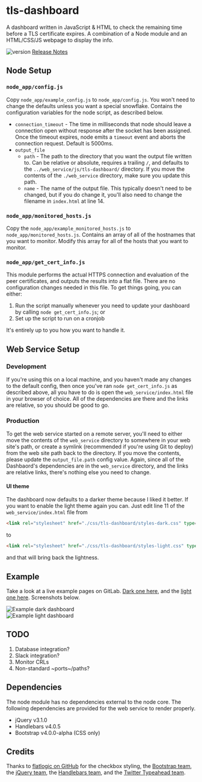 # tls-dashboard
A dashboard written in JavaScript &amp; HTML to check the remaining time before a TLS certificate expires. A combination of a Node module and an HTML/CSS/JS webpage to display the info.

![version](https://img.shields.io/badge/version-2.0.0-brightgreen.svg?style=flat-square) [Release Notes][notes]

## Node Setup
### `node_app/config.js`
Copy `node_app/example_config.js` to `node_app/config.js`. You won't need to change the defaults unless you want a special snowflake. Contains the configuration variables for the node script, as described below.  

* `connection_timeout` - The time in milliseconds that node should leave a connection open without response after the socket has been assigned. Once the timeout expires, node emits a `timeout` event and aborts the connection request. Default is 5000ms.  
* `output_file`  
  * `path` - The path to the directory that you want the output file written to. Can be relative or absolute, requires a trailing `/`, and defaults to the `../web_service/js/tls-dashboard/` directory. If you move the contents of the `./web_service` directory, make sure you update this path.  
  * `name` - The name of the output file. This typically doesn't need to be changed, but if you do change it, you'll also need to change the filename in `index.html` at line 14.  


### `node_app/monitored_hosts.js`
Copy the `node_app/example_monitored_hosts.js` to `node_app/monitored_hosts.js`. Contains an array of all of the hostnames that you want to monitor. Modify this array for all of the hosts that you want to monitor.  

### `node_app/get_cert_info.js`
This module performs the actual HTTPS connection and evaluation of the peer certificates, and outputs the results into a flat file. There are no configuration changes needed in this file. To get things going, you can either:  

1. Run the script manually whenever you need to update your dashboard by calling `node get_cert_info.js`; or   
2. Set up the script to run on a cronjob

It's entirely up to you how you want to handle it.

## Web Service Setup
### Development
If you're using this on a local machine, and you haven't made any changes to the default config, then once you've ran `node get_cert_info.js` as described above, all you have to do is open the `web_service/index.html` file in your browser of choice. All of the dependencies are there and the links are relative, so you should be good to go.

### Production
To get the web service started on a remote server, you'll need to either move the contents of the `web_service` directory to somewhere in your web site's path, or create a symlink (recommended if you're using Git to deploy) from the web site path back to the directory. If you move the contents, please update the `output_file.path` config value. Again, since all of the Dashbaord's dependencies are in the `web_service` directory, and the links are relative links, there's nothing else you need to change.

#### UI theme
The dashboard now defaults to a darker theme because I liked it better. If you want to enable the light theme again you can. Just edit line 11 of the `web_service/index.html` file from
```html
<link rel="stylesheet" href="./css/tls-dashboard/styles-dark.css" type="text/css" />
```
to
```html
<link rel="stylesheet" href="./css/tls-dashboard/styles-light.css" type="text/css" />
```
and that will bring back the lightness.

## Example
Take a look at a live example pages on GitLab. [Dark one here][dark], and the [light one here][light]. Screenshots below.

![Example dark dashboard](https://raw.githubusercontent.com/cmrunton/tls-dashboard/master/tls-dashboard-dark.png)  
![Example light dashboard](https://raw.githubusercontent.com/cmrunton/tls-dashboard/master/tls-dashboard-light.png)  

## TODO
1. Database integration?  
2. Slack integration?  
3. Monitor CRLs  
4. Non-standard ~ports~/paths?

## Dependencies
The node module has no dependencies external to the node core. The following dependencies are provided for the web service to render properly.

* jQuery v3.1.0  
* Handlebars v4.0.5  
* Bootstrap v4.0.0-alpha (CSS only)  


## Credits
Thanks to [flatlogic on GitHub][2] for the checkbox styling, the [Bootstrap team][3], the [jQuery team][4], the [Handlebars team][5], and the [Twitter Typeahead team][6].

[notes]:./release-notes.md
[dark]:https://pages.runtondev.com/tls-dashboard/demo-dark/
[light]:https://pages.runtondev.com/tls-dashboard/demo-light/
[2]:https://github.com/flatlogic/awesome-bootstrap-checkbox
[3]:https://github.com/twbs/bootstrap
[4]:http://jquery.com/
[5]:http://handlebarsjs.com/
[6]:https://github.com/twitter/typeahead.js
